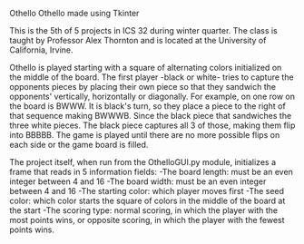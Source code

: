 Othello
Othello made using Tkinter

This is the 5th of 5 projects in ICS 32 during winter quarter. The class is taught by Professor Alex Thornton and is
located at the University of California, Irvine.

Othello is played starting with a square of alternating colors initialized on the middle of the board. The first player
-black or white- tries to capture the opponents pieces by placing their own piece so that they sandwich the opponents' 
vertically, horizontally or diagonally. For example, on one row on the board is BWWW. It is black's turn, so they place a piece to the right of that sequence making BWWWB. Since the black
piece that sandwiches the three white pieces. The black piece captures all 3 of those, making them flip into BBBBB. The game is played
until there are no more possible flips on each side or the game board is filled.

The project itself, when run from the OthelloGUI.py module, initializes a frame that reads in 5 information fields:
-The board length: must be an even integer between 4 and 16 -The board width: must be an even integer between 4 and 16
-The starting color: which player moves first
-The seed color: which color starts the square of colors in the middle of the board at the start 
-The scoring type: normal scoring, in which the player with the most points wins, or opposite scoring, 
                   in which the player with the fewest points wins.
